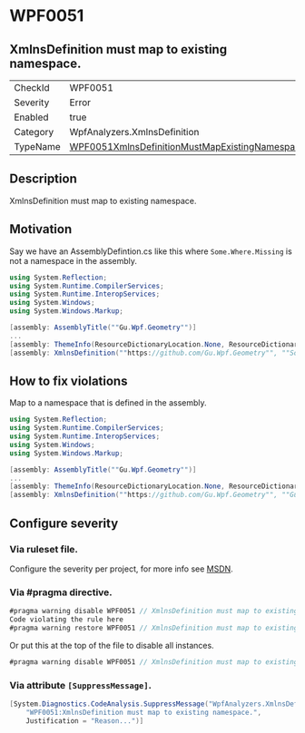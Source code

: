 # WPF0051
## XmlnsDefinition must map to existing namespace.

<!-- start generated table -->
<table>
<tr>
  <td>CheckId</td>
  <td>WPF0051</td>
</tr>
<tr>
  <td>Severity</td>
  <td>Error</td>
</tr>
<tr>
  <td>Enabled</td>
  <td>true</td>
</tr>
<tr>
  <td>Category</td>
  <td>WpfAnalyzers.XmlnsDefinition</td>
</tr>
<tr>
  <td>TypeName</td>
  <td><a href="https://github.com/DotNetAnalyzers/WpfAnalyzers/blob/master/WpfAnalyzers.Analyzers/WPF0051XmlnsDefinitionMustMapExistingNamespace.cs">WPF0051XmlnsDefinitionMustMapExistingNamespace</a></td>
</tr>
</table>
<!-- end generated table -->

## Description

XmlnsDefinition must map to existing namespace.

## Motivation

Say we have an AssemblyDefintion.cs like this where `Some.Where.Missing` is not a namespace in the assembly.

```C#
using System.Reflection;
using System.Runtime.CompilerServices;
using System.Runtime.InteropServices;
using System.Windows;
using System.Windows.Markup;

[assembly: AssemblyTitle(""Gu.Wpf.Geometry"")]
...
[assembly: ThemeInfo(ResourceDictionaryLocation.None, ResourceDictionaryLocation.SourceAssembly)]
[assembly: XmlnsDefinition(""https://github.com/Gu.Wpf.Geometry"", ""Some.Where.Missing"")]
```

## How to fix violations

Map to a namespace that is defined in the assembly.

```C#
using System.Reflection;
using System.Runtime.CompilerServices;
using System.Runtime.InteropServices;
using System.Windows;
using System.Windows.Markup;

[assembly: AssemblyTitle(""Gu.Wpf.Geometry"")]
...
[assembly: ThemeInfo(ResourceDictionaryLocation.None, ResourceDictionaryLocation.SourceAssembly)]
[assembly: XmlnsDefinition(""https://github.com/Gu.Wpf.Geometry"", ""Gu.Wpf.Geometry"")]
```

<!-- start generated config severity -->
## Configure severity

### Via ruleset file.

Configure the severity per project, for more info see [MSDN](https://msdn.microsoft.com/en-us/library/dd264949.aspx).

### Via #pragma directive.
```C#
#pragma warning disable WPF0051 // XmlnsDefinition must map to existing namespace.
Code violating the rule here
#pragma warning restore WPF0051 // XmlnsDefinition must map to existing namespace.
```

Or put this at the top of the file to disable all instances.
```C#
#pragma warning disable WPF0051 // XmlnsDefinition must map to existing namespace.
```

### Via attribute `[SuppressMessage]`.

```C#
[System.Diagnostics.CodeAnalysis.SuppressMessage("WpfAnalyzers.XmlnsDefinition", 
    "WPF0051:XmlnsDefinition must map to existing namespace.", 
    Justification = "Reason...")]
```
<!-- end generated config severity -->